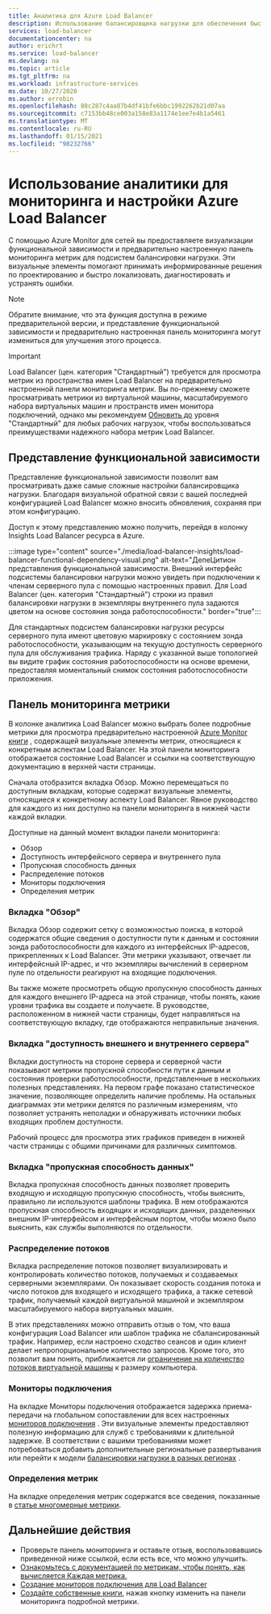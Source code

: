 ```yaml
---
title: Аналитика для Azure Load Balancer
description: Использование балансировщика нагрузки для обеспечения быстрой локализации и информирования решений по проектированию
services: load-balancer
documentationcenter: na
author: erichrt
ms.service: load-balancer
ms.devlang: na
ms.topic: article
ms.tgt_pltfrm: na
ms.workload: infrastructure-services
ms.date: 10/27/2020
ms.author: errobin
ms.openlocfilehash: 88c287c4aa87b4df41bfe6bbc1992262b21d07aa
ms.sourcegitcommit: c7153bb48ce003a158e83a1174e1ee7e4b1a5461
ms.translationtype: MT
ms.contentlocale: ru-RU
ms.lasthandoff: 01/15/2021
ms.locfileid: "98232766"
---
```

# <a name="using-insights-to-monitor-and-configure-your-azure-load-balancer"></a>Использование аналитики для мониторинга и настройки Azure Load Balancer

С помощью Azure Monitor для сетей вы предоставляете визуализации функциональной зависимости и предварительно настроенную панель мониторинга метрик для подсистем балансировки нагрузки. Эти визуальные элементы помогают принимать информированные решения по проектированию и быстро локализовать, диагностировать и устранять ошибки.

>[!NOTE] 
>Обратите внимание, что эта функция доступна в режиме предварительной версии, и представление функциональной зависимости и предварительно настроенная панель мониторинга могут измениться для улучшения этого процесса.

>[!IMPORTANT]
>Load Balancer (цен. категория "Стандартный") требуется для просмотра метрик из пространства имен Load Balancer на предварительно настроенной панели мониторинга метрик. Вы по-прежнему сможете просматривать метрики из виртуальной машины, масштабируемого набора виртуальных машин и пространств имен монитора подключений, однако мы рекомендуем [Обновить до](./upgrade-basic-standard.md) уровня "Стандартный" для любых рабочих нагрузок, чтобы воспользоваться преимуществами надежного набора метрик Load Balancer.

## <a name="functional-dependency-view"></a>Представление функциональной зависимости

Представление функциональной зависимости позволит вам просматривать даже самые сложные настройки балансировщика нагрузки. Благодаря визуальной обратной связи с вашей последней конфигурацией Load Balancer можно вносить обновления, сохраняя при этом конфигурацию.

Доступ к этому представлению можно получить, перейдя в колонку Insights Load Balancer ресурса в Azure.

:::image type="content" source="./media/load-balancer-insights/load-balancer-functional-dependency-visual.png" alt-text="ДепеЦитион представления функциональной зависимости. Внешний интерфейс подсистемы балансировки нагрузки можно увидеть при подключении к членам серверного пула с помощью настроенных правил. Для Load Balancer (цен. категория &quot;Стандартный&quot;) строки из правил балансировки нагрузки в экземпляры внутреннего пула задаются цветом на основе состояния зонда работоспособности." border="true":::

Для стандартных подсистем балансировки нагрузки ресурсы серверного пула имеют цветовую маркировку с состоянием зонда работоспособности, указывающим на текущую доступность серверного пула для обслуживания трафика. Наряду с указанной выше топологией вы видите график состояния работоспособности на основе времени, предоставляя моментальный снимок состояния работоспособности приложения.

## <a name="metrics-dashboard"></a>Панель мониторинга метрики

В колонке аналитика Load Balancer можно выбрать более подробные метрики для просмотра предварительно настроенной [Azure Monitor книги](../azure-monitor/platform/workbooks-overview.md) , содержащей визуальные элементы метрик, относящиеся к конкретным аспектам Load Balancer. На этой панели мониторинга отображается состояние Load Balancer и ссылки на соответствующую документацию в верхней части страницы.

Сначала отобразится вкладка Обзор. Можно перемещаться по доступным вкладкам, которые содержат визуальные элементы, относящиеся к конкретному аспекту Load Balancer. Явное руководство для каждого из них доступно на панели мониторинга в нижней части каждой вкладки.

Доступные на данный момент вкладки панели мониторинга:
* Обзор
* Доступность интерфейсного сервера и внутреннего пула
* Пропускная способность данных
* Распределение потоков
* Мониторы подключения
* Определения метрик 

### <a name="overview-tab"></a>Вкладка "Обзор"
Вкладка Обзор содержит сетку с возможностью поиска, в которой содержатся общие сведения о доступности пути к данным и состоянии зонда работоспособности для каждого из интерфейсных IP-адресов, прикрепленных к Load Balancer. Эти метрики указывают, отвечает ли интерфейсный IP-адрес, и что экземпляры вычислений в серверном пуле по отдельности реагируют на входящие подключения.

Вы также можете просмотреть общую пропускную способность данных для каждого внешнего IP-адреса на этой странице, чтобы понять, какие уровни трафика вы создаете и получаете. В руководстве, расположенном в нижней части страницы, будет направляться на соответствующую вкладку, где отображаются неправильные значения.

### <a name="frontend-and-backend-availability-tab"></a>Вкладка "доступность внешнего и внутреннего сервера"
Вкладки доступность на стороне сервера и серверной части показывают метрики пропускной способности пути к данным и состояния проверки работоспособности, представленные в нескольких полезных представлениях. На первом графе показано статистическое значение, позволяющее определить наличие проблемы. На остальных диаграммах эти метрики делятся по различным измерениям, что позволяет устранять неполадки и обнаруживать источники любых входящих проблем доступности.

Рабочий процесс для просмотра этих графиков приведен в нижней части страницы с общими причинами для различных симптомов. 

### <a name="data-throughput-tab"></a>Вкладка "пропускная способность данных"
Вкладка пропускная способность данных позволяет проверить входящую и исходящую пропускную способность, чтобы выяснить, правильно ли используются шаблоны трафика. В нем отображаются пропускная способность входящих и исходящих данных, разделенных внешним IP-интерфейсом и интерфейсным портом, чтобы можно было выяснить, как службы выполняются по отдельности.

### <a name="flow-distribution"></a>Распределение потоков
Вкладка распределение потоков позволяет визуализировать и контролировать количество потоков, получаемых и создаваемых серверными экземплярами. Он показывает скорость создания потока и число потоков для входящего и исходящего трафика, а также сетевой трафик, получаемый каждой виртуальной машиной и экземпляром масштабируемого набора виртуальных машин. 

В этих представлениях можно отправить отзыв о том, что ваша конфигурация Load Balancer или шаблон трафика не сбалансированный трафик. Например, если настроено сходство сеансов и один клиент делает непропорциональное количество запросов. Кроме того, это позволит вам понять, приближается ли [ограничение на количество потоков виртуальной машины](../virtual-network/virtual-machine-network-throughput.md#flow-limits-and-active-connections-recommendations) к размеру компьютера.

### <a name="connection-monitors"></a>Мониторы подключения
На вкладке Мониторы подключения отображается задержка приема-передачи на глобальном сопоставлении для всех настроенных [мониторов подключения](../network-watcher/connection-monitor.md)  . Эти визуальные элементы предоставляют полезную информацию для служб с требованиями к длительной задержке. В соответствии с вашими требованиями может потребоваться добавить дополнительные региональные развертывания или перейти к модели [балансировки нагрузки в разных регионах](./cross-region-overview.md) .

### <a name="metric-definitions"></a>Определения метрик
На вкладке определения метрик содержатся все сведения, показанные в [статье многомерные метрики](./load-balancer-standard-diagnostics.md#multi-dimensional-metrics).

## <a name="next-steps"></a>Дальнейшие действия
* Проверьте панель мониторинга и оставьте отзыв, воспользовавшись приведенной ниже ссылкой, если есть все, что можно улучшить.
* [Ознакомьтесь с документацией по метрикам, чтобы понять, как вычисляется Каждая метрика.](./load-balancer-standard-diagnostics.md#multi-dimensional-metrics)
* [Создание мониторов подключения для Load Balancer](../network-watcher/connection-monitor.md)
* [Создайте собственные книги](../azure-monitor/platform/workbooks-overview.md), нажав кнопку изменить на панели мониторинга подробной метрики.
